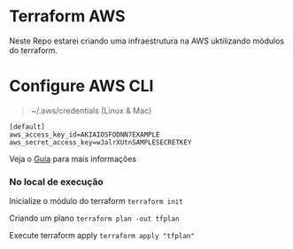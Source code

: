 # Terraform AWS
Neste Repo estarei criando uma infraestrutura na AWS uktilizando módulos do terraform.

# Configure AWS CLI 
> ~/.aws/credentials (Linux & Mac)

```
[default]
aws_access_key_id=AKIAIOSFODNN7EXAMPLE
aws_secret_access_key=wJalrXUtnSAMPLESECRETKEY
```
Veja o [Guia](https://docs.aws.amazon.com/cli/latest/userguide/cli-configure-profiles.html) para mais informações

### No local de execução

Inicialize o módulo do terraform
`terraform init`

Criando um plano
`terraform plan -out tfplan`

Execute terraform apply
`terraform apply "tfplan"` 



